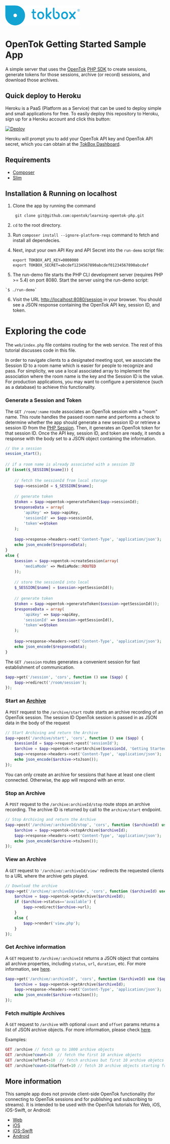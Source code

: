 ![logo](./tokbox-logo.png)

# OpenTok Getting Started Sample App

A simple server that uses the [OpenTok](https://tokbox.com/developer/)
[PHP SDK](https://github.com/opentok/Opentok-PHP-SDK) to create sessions,
generate tokens for those sessions, archive (or record) sessions, and download
those archives.

## Quick deploy to Heroku

Heroku is a PaaS (Platform as a Service) that can be used to deploy simple and small applications
for free. To easily deploy this repository to Heroku, sign up for a Heroku account and click this
button:

<a href="https://heroku.com/deploy?template=https://github.com/opentok/learning-opentok-php" target="_blank">
  <img src="https://www.herokucdn.com/deploy/button.png" alt="Deploy">
</a>

Heroku will prompt you to add your OpenTok API key and OpenTok API secret, which you can
obtain at the [TokBox Dashboard](https://dashboard.tokbox.com/keys).

## Requirements

- [Composer](https://getcomposer.org/)
- [Slim](https://www.slimframework.com/)

## Installation & Running on localhost

  1. Clone the app by running the command
  
		  git clone git@github.com:opentok/learning-opentok-php.git

  2. `cd` to the root directory.
  3. Run `composer install --ignore-platform-reqs` command to fetch and install all dependecies.
  4. Next, input your own API Key and API Secret into the `run-demo` script file:

      ```
      export TOKBOX_API_KEY=0000000
      export TOKBOX_SECRET=abcdef1234567890abcdef01234567890abcdef
      ```

  5. The run-demo file starts the PHP CLI development server (requires PHP >= 5.4) on port 8080. Start the server using the
run-demo script:

    `$ ./run-demo`

  6. Visit the URL <http://localhost:8080/session> in your browser. You should see a JSON response
containing the OpenTok API key, session ID, and token.

# Exploring the code

The `web/index.php` file contains routing for the web service. The rest of this tutorial discusses code in this file.

In order to navigate clients to a designated meeting spot, we associate the Session ID to a room name which is easier for people to recognize and pass. For simplicity, we use a local associated array to implement the association where the room name is the key and the Session ID is the value. For production applications, you may want to configure a persistence (such as a database) to achieve this functionality.

### Generate a Session and Token

The `GET /room/:name` route associates an OpenTok session with a "room" name. This route handles the passed room name and performs a check to determine whether the app should generate a new session ID or retrieve a session ID from the [PHP Session](http://php.net/manual/en/reserved.variables.session.php). Then, it generates an OpenTok token for that session ID. Once the API key, session ID, and token are ready, it sends a response with the body set to a JSON object containing the information.

```php
// Use a session
session_start();

// if a room name is already associated with a session ID
if (isset($_SESSION[$name])) {

    // fetch the sessionId from local storage
    $app->sessionId = $_SESSION[$name];

    // generate token
    $token = $app->opentok->generateToken($app->sessionId);
    $responseData = array(
        'apiKey' => $app->apiKey,
        'sessionId' => $app->sessionId,
        'token'=>$token
    );

    $app->response->headers->set('Content-Type', 'application/json');
    echo json_encode($responseData);
}
else {
    $session = $app->opentok->createSession(array(
        'mediaMode' => MediaMode::ROUTED
    ));

    // store the sessionId into local
    $_SESSION[$name] = $session->getSessionId();
    
    // generate token
    $token = $app->opentok->generateToken($session->getSessionId());
    $responseData = array(
        'apiKey' => $app->apiKey,
        'sessionId' => $session->getSessionId(),
        'token'=>$token
    );

    $app->response->headers->set('Content-Type', 'application/json');
    echo json_encode($responseData);
}
```

The `GET /session` routes generates a convenient session for fast establishment of communication.

```php
$app->get('/session', 'cors', function () use ($app) { 
    $app->redirect('/room/session');
});
```

### Start an [Archive](https://tokbox.com/developer/guides/archiving/)

A `POST` request to the `/archive/start` route starts an archive recording of an OpenTok session.
The session ID OpenTok session is passed in as JSON data in the body of the request

```php
// Start Archiving and return the Archive
$app->post('/archive/start', 'cors', function () use ($app) {
    $sessionId = $app->request->post('sessionId');
    $archive = $app->opentok->startArchive($sessionId, 'Getting Started Sample Archive');
    $app->response->headers->set('Content-Type', 'application/json');
    echo json_encode($archive->toJson());
});
```

You can only create an archive for sessions that have at least one client connected. Otherwise,
the app will respond with an error.

### Stop an Archive
    
A `POST` request to the `/archive:archiveId/stop` route stops an archive recording.
The archive ID is returned by call to the `archive/start` endpoint.

```php
// Stop Archiving and return the Archive
$app->post('/archive/:archiveId/stop', 'cors', function ($archiveId) use ($app) {
    $archive = $app->opentok->stopArchive($archiveId);
    $app->response->headers->set('Content-Type', 'application/json');
    echo json_encode($archive->toJson());
});
```

### View an Archive

A `GET` request to `'/archive/:archiveId/view'` redirects the requested clients to
a URL where the archive gets played.

```php
// Download the archive
$app->get('/archive/:archiveId/view', 'cors', function ($archiveId) use ($app) {
    $archive = $app->opentok->getArchive($archiveId);
    if ($archive->status=='available') {
        $app->redirect($archive->url);
    }
    else {
        $app->render('view.php');
    }
});
```

### Get Archive information

A `GET` request to `/archive/:archiveId` returns a JSON object that contains all archive properties, including `status`, `url`, `duration`, etc. For more information, see [here](https://tokbox.com/developer/sdks/node/reference/Archive.html).

```php
$app->get('/archive/:archiveId', 'cors', function ($archiveId) use ($app) {
    $archive = $app->opentok->getArchive($archiveId);
    $app->response->headers->set('Content-Type', 'application/json');
    echo json_encode($archive->toJson());
});
```

### Fetch multiple Archives

A `GET` request to `/archive` with optional `count` and `offset` params returns a list of JSON archive objects. For more information, please check [here](https://tokbox.com/developer/sdks/node/reference/OpenTok.html#listArchives).

Examples:
```php
GET /archive // fetch up to 1000 archive objects
GET /archive?count=10  // fetch the first 10 archive objects
GET /archive?offset=10  // fetch archives but first 10 archive objetcs
GET /archive?count=10&offset=10 // fetch 10 archive objects starting from 11st
```

## More information

This sample app does not provide client-side OpenTok functionality
(for connecting to OpenTok sessions and for publishing and subscribing to streams).
It is intended to be used with the OpenTok tutorials for Web, iOS, iOS-Swift, or Android:

* [Web](https://tokbox.com/developer/tutorials/web/basic-video-chat/)
* [iOS](https://tokbox.com/developer/tutorials/ios/basic-video-chat/)
* [iOS-Swift](https://tokbox.com/developer/tutorials/ios/swift/basic-video-chat/)
* [Android](https://tokbox.com/developer/tutorials/android/basic-video-chat/)
